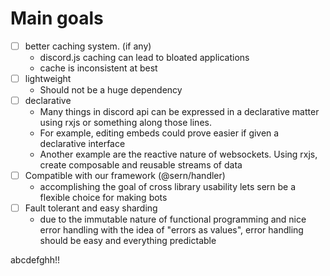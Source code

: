 # Main goals

- [ ] better caching system. (if any)
    - discord.js caching can lead to bloated applications
    - cache is inconsistent at best
- [ ] lightweight
    - Should not be a huge dependency
- [ ] declarative
    - Many things in discord api can be expressed in a declarative matter using rxjs or something along those lines.
    - For example, editing embeds could prove easier if given a declarative interface
    - Another example are the reactive nature of websockets. Using rxjs, create composable and reusable streams of data
- [ ] Compatible with our framework (@sern/handler)
    - accomplishing the goal of cross library usability lets sern be a flexible choice for making bots
- [ ] Fault tolerant and easy sharding
    - due to the immutable nature of functional programming and nice error handling with the idea of "errors as values", error handling should be 
    easy and everything predictable


abcdefghh!!
